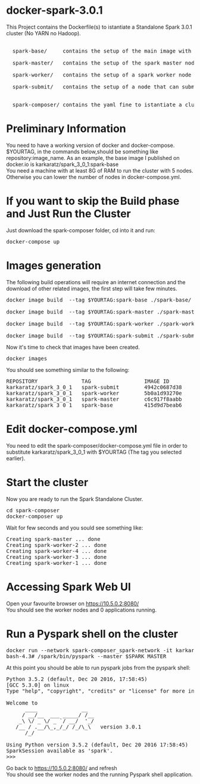 # docker-spark-3.0.1
This Project contains the Dockerfile(s) to istantiate a Standalone Spark 3.0.1 cluster (No YARN no Hadoop).<BR>
<BR>
<pre>  spark-base/     contains the setup of the main image with scala 2.12.4, spark 3.0.1, Python 3.5.2, pyspark, sparkshell.<BR>
  spark-master/   contains the setup of the spark master node<BR>
  spark-worker/   contains the setup of a spark worker node that can join the spark cluster using the spark master<BR>
  spark-submit/   contains the setup of a node that can submit jobs in the cluster (using pyspark, sparkshell or spark-submit)<BR>
  
  spark-composer/ contains the yaml fine to istantiate a cluster (1 master, 4 workers. All nodes with 1 core and 1 GB od RAM)and create a dedicated network.
</pre>


# Preliminary Information
You need to have a working version of docker and docker-compose.<br>
$YOURTAG, in the commands below,should be something like repository:image_name. As an example, the base image I published on docker.io is karkaratz/spark_3_0_1:spark-base <BR>
You need a machine with at least 8G of RAM to run the cluster with 5 nodes. Otherwise you can lower the number of nodes in docker-compose.yml.
  
# If you want to skip the Build phase and Just Run the Cluster
Just download the spark-composer folder, cd into it and run:
<pre>docker-compose up</pre>

# Images generation
The following build operations will require an internet connection and the download of other related images, the first step will take few minutes.

<pre>docker image build  --tag $YOURTAG:spark-base ./spark-base/  # Generates Base image

docker image build  --tag $YOURTAG:spark-master ./spark-master/   # Generates Spark Master image

docker image build  --tag $YOURTAG:spark-worker ./spark-worker/   # Generates Spark Worker image

docker image build  --tag $YOURTAG:spark-submit ./spark-submit/   # Generates Spark Submite image
</pre>

Now it's time to check that images have been created.
<pre>docker images</pre>

You should see something similar to the following:
<pre>
REPOSITORY              TAG                 IMAGE ID            CREATED             SIZE
karkaratz/spark_3_0_1   spark-submit        4942c0687d38        2 hours ago         634MB
karkaratz/spark_3_0_1   spark-worker        5b0a1d93270e        14 hours ago        634MB
karkaratz/spark_3_0_1   spark-master        c6c917f8aabb        14 hours ago        634MB
karkaratz/spark_3_0_1   spark-base          415d9d7beab6        14 hours ago        634MB
</pre>

# Edit docker-compose.yml
You need to edit the spark-composer/docker-compose.yml file in order to substitute karkaratz/spark_3_0_1 with $YOURTAG (The tag you selected earlier).

# Start the cluster

Now you are ready to run the Spark Standalone Cluster.

<pre>cd spark-composer
docker-composer up
</pre>
Wait for few seconds and you sould see something like:<br>
<pre>Creating spark-master ... done
Creating spark-worker-2 ... done
Creating spark-worker-4 ... done
Creating spark-worker-3 ... done
Creating spark-worker-1 ... done
</pre>

# Accessing Spark Web UI
Open your favourite browser on https://10.5.0.2:8080/ <br>
You should see the worker nodes and 0 applications running.

# Run a Pyspark shell on the cluster
<pre>docker run --network spark-composer_spark-network -it karkaratz:spark-submit /bin/bash
bash-4.3# /spark/bin/pyspark --master $SPARK_MASTER
</pre>

At this point you should be able to run pyspark jobs from the pyspark shell:
<pre>Python 3.5.2 (default, Dec 20 2016, 17:58:45) 
[GCC 5.3.0] on linux
Type "help", "copyright", "credits" or "license" for more information.

Welcome to
      ____              __
     / __/__  ___ _____/ /__
    _\ \/ _ \/ _ `/ __/  '_/
   /__ / .__/\_,_/_/ /_/\_\   version 3.0.1
      /_/

Using Python version 3.5.2 (default, Dec 20 2016 17:58:45)
SparkSession available as 'spark'.
>>>
</pre>

Go back to https://10.5.0.2:8080/ and refresh<br>
You should see the worker nodes and the running Pyspark shell application.
